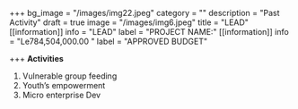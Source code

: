 +++
bg_image = "/images/img22.jpeg"
category = ""
description = "Past Activity"
draft = true
image = "/images/img6.jpeg"
title = "LEAD"
[[information]]
info = "LEAD"
label = "PROJECT NAME:"
[[information]]
info = "Le784,504,000.00 "
label = "APPROVED BUDGET"

+++
**Activities**

1. Vulnerable group feeding
2. Youth’s empowerment 
3. Micro enterprise Dev